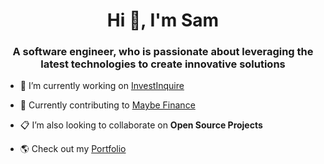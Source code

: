 <h1 align="center">Hi 👋, I'm Sam</h1>
<h3 align="center">A software engineer, who is passionate about leveraging the latest technologies to create innovative solutions</h3>

- 🔭 I’m currently working on [InvestInquire](https://github.com/SamuelFanawopo/InvestInquire)

- 🤝 Currently contributing to [Maybe Finance](https://github.com/maybe-finance/maybe)
   
- 📋 I’m also looking to collaborate on **Open Source Projects**

- 🌎 Check out my [Portfolio](https://samuelfanawopo.website/) 

